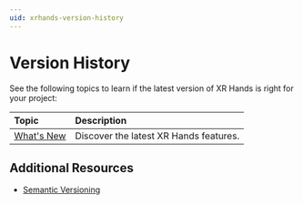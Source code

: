```yaml
---
uid: xrhands-version-history
---
```

# Version History

See the following topics to learn if the latest version of XR Hands is right for your project:

| Topic | Description |
| :---- | :---------- |
| [What's New](xref:xrhands-whats-new) | Discover the latest XR Hands features. |

## Additional Resources

* [Semantic Versioning](https://docs.unity3d.com/Manual/upm-semver.html)
